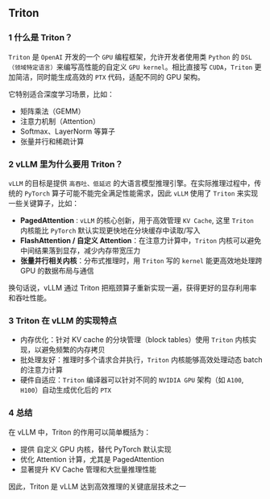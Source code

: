 ## Triton

### 1 什么是 Triton？

`Triton` 是 `OpenAI` 开发的一个 `GPU` 编程框架，允许开发者使用类 `Python` 的 `DSL（领域特定语言）`来编写高性能的自定义 `GPU kernel`。相比直接写 `CUDA`，`Triton` 更加简洁，同时能生成高效的 `PTX` 代码，适配不同的 GPU 架构。

它特别适合深度学习场景，比如：
- 矩阵乘法（GEMM）
- 注意力机制（Attention）
- Softmax、LayerNorm 等算子
- 张量并行和稀疏计算

### 2 vLLM 里为什么要用 Triton？

`vLLM` 的目标是提供 `高吞吐、低延迟` 的大语言模型推理引擎。在实际推理过程中，传统的 `PyTorch` 算子可能不能完全满足性能需求，因此 `vLLM` 使用了 `Triton` 来实现一些关键算子，比如：

- **PagedAttention**`：vLLM` 的核心创新，用于高效管理 `KV Cache`, 
这里 `Triton` 内核能比 `PyTorch` 默认实现更快地在分块缓存中读取/写入
- **FlashAttention / 自定义 Attention**：在注意力计算中，`Triton` 内核可以避免中间结果落到显存，减少内存带宽压力
- **张量并行相关内核**：分布式推理时，用 `Triton` 写的 `kernel` 能更高效地处理跨 GPU 的数据布局与通信

换句话说，vLLM 通过 Triton 把瓶颈算子重新实现一遍，获得更好的显存利用率和吞吐性能。

### 3 Triton 在 vLLM 的实现特点

- 内存优化：针对 KV cache 的分块管理（block tables）使用 `Triton` 内核实现，以避免频繁的内存拷贝
- 批处理友好：推理时多个请求合并执行，`Triton` 内核能够高效处理动态 batch 的注意力计算
- 硬件自适应：`Triton` 编译器可以针对不同的 `NVIDIA GPU` 架构（如 `A100`, `H100`）自动生成优化后的 `PTX`

### 4 总结

在 vLLM 中，Triton 的作用可以简单概括为：

- 提供 自定义 GPU 内核，替代 PyTorch 默认实现
- 优化 Attention 计算，尤其是 PagedAttention
- 显著提升 KV Cache 管理和大批量推理性能

因此，Triton 是 vLLM 达到高效推理的关键底层技术之一
